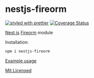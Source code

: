 # nestjs-fireorm

[![styled with prettier](https://img.shields.io/badge/styled_with-prettier-ff69b4.svg)](https://github.com/prettier/prettier)
[![Coverage Status](https://coveralls.io/repos/github/glebbash/nestjs-fireorm/badge.svg?branch=master)](https://coveralls.io/github/glebbash/nestjs-fireorm?branch=master)

[Nest.js](https://nestjs.com)
[Fireorm](https://fireorm.js.org)
module

Installation:

```sh
npm i nestjs-fireorm
```

[Example usage](https://github.com/glebbash/nestjs-fireorm/tree/master/example/src)

[Mit Licensed](LICENSE)
